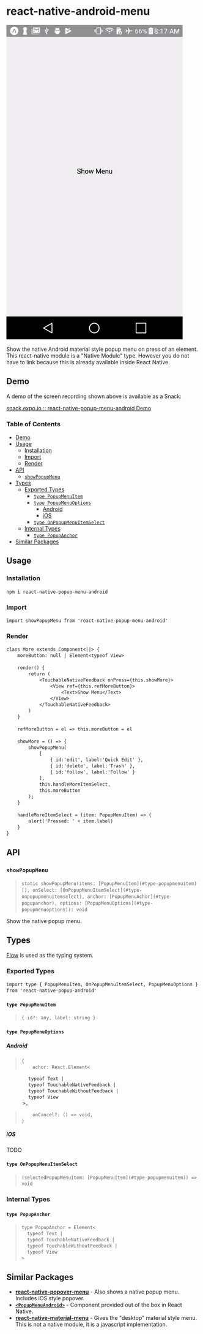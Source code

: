 # react-native-android-menu

![](https://github.com/Noitidart/react-native-popup-menu-android/blob/master/screenshots/demo.gif)

Show the native Android material style popup menu on press of an element. This react-native module is a "Native Module" type. However you do not have to link because this is already available inside React Native.

## Demo

A demo of the screen recording shown above is available as a Snack:

[snack.expo.io :: react-native-popup-menu-android Demo](https://snack.expo.io/@noitsnack/react-native-popup-menu-android-demo)

### Table of Contents

- [Demo](#demo)
- [Usage](#usage)
  - [Installation](#installation)
  - [Import](#import)
  - [Render](#render)
- [API](#api)
  - [`showPopupMenu`](#showpopupmenu)
- [Types](#types)
  - [Exported Types](#exported-types)
    - [`type PopupMenuItem`](#type-popupmenuitem)
    - [`type PopupMenuOptions`](#type-popupmenuoptions)
      - [Android](#android)
      - [iOS](#ios)
    - [`type OnPopupMenuItemSelect`](#type-onpopupmenuitemselect)
  - [Internal Types](#internal-types)
    - [`type PopupAnchor`](#type-popupanchor)
- [Similar Packages](#similar-packages)

## Usage

### Installation

    npm i react-native-popup-menu-android

### Import

    import showPopupMenu from 'react-native-popup-menu-android'

### Render

    class More extends Component<||> {
        moreButton: null | Element<typeof View>

        render() {
            return (
                <TouchableNativeFeedback onPress={this.showMore}>
                    <View ref={this.refMoreButton}>
                        <Text>Show Menu</Text>
                    </View>
                </TouchableNativeFeedback>
            )
        }

        refMoreButton = el => this.moreButton = el

        showMore = () => {
            showPopupMenu(
                [
                    { id:'edit', label:'Quick Edit' },
                    { id:'delete', label:'Trash' },
                    { id:'follow', label:'Follow' }
                ],
                this.handleMoreItemSelect,
                this.moreButton
            );
        }

        handleMoreItemSelect = (item: PopupMenuItem) => {
            alert('Pressed: ' + item.label)
        }
    }


## API

### `showPopupMenu`

> `static showPopupMenu(items: [PopupMenuItem](#type-popupmenuitem)[], onSelect: [OnPopupMenuItemSelect](#type-onpopupmenuitemselect), anchor: [PopupMenuAchor](#type-popupanchor), options: [PopupMenuOptions](#type-popupmenuoptions)): void`

Show the native popup menu.

## Types

[Flow](http://flow.org/) is used as the typing system.

### Exported Types

    import type { PopupMenuItem, OnPopupMenuItemSelect, PopupMenuOptions } from 'react-native-popup-android'

#### `type PopupMenuItem`

>     { id?: any, label: string }

#### `type PopupMenuOptions`

##### Android

>     {
>         achor: React.Element<
            typeof Text |
            typeof TouchableNativeFeedback |
            typeof TouchableWithoutFeedback |
            typeof View
          >,
>         onCancel?: () => void,
>     }

##### iOS

TODO

#### `type OnPopupMenuItemSelect`

>     (selectedPopupMenuItem: [PopupMenuItem](#type-popupmenuitem)) => void


### Internal Types

#### `type PopupAnchor`

>     type PopupAnchor = Element<
>       typeof Text |
>       typeof TouchableNativeFeedback |
>       typeof TouchableWithoutFeedback |
>       typeof View
>     >

## Similar Packages

* [**react-native-popover-menu**](https://github.com/prscX/react-native-popover-menu) - Also shows a native popup menu. Includes iOS style popover.
* [**`<PopupMenuAndroid>`**](https://github.com/facebook/react-native/pull/14581#issue-126176285) - Component provided out of the box in React Native.
* [**react-native-material-menu**](https://github.com/mxck/react-native-material-menu) - Gives the "desktop" material style menu. This is not a native module, it is a javascript implementation.


